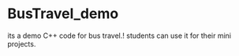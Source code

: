 # BusTravel_demo
its a demo C++ code for bus travel.! students can use it for their mini projects. 
